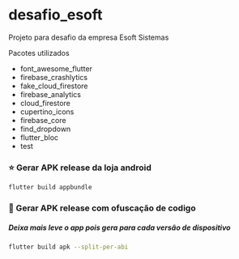 # desafio_esoft

Projeto para desafio da empresa Esoft Sistemas

Pacotes utilizados

<ul>
    <li>font_awesome_flutter</li>
    <li>firebase_crashlytics</li>
    <li>fake_cloud_firestore</li>
    <li>firebase_analytics</li>
    <li>cloud_firestore</li>
    <li>cupertino_icons</li>
    <li>firebase_core</li>
    <li>find_dropdown</li>
    <li>flutter_bloc</li>
    <li>test</li>
</ul>

### :star: Gerar APK release da loja android

```sh
flutter build appbundle
```

### :star2: Gerar APK release com ofuscação de codigo
##### Deixa mais leve o app pois gera para cada versão de dispositivo

```sh
flutter build apk --split-per-abi
```